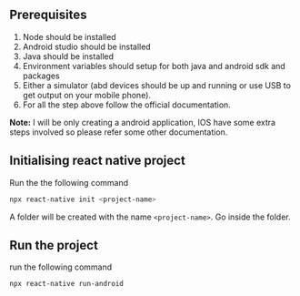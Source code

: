 ## Prerequisites

1. Node should be installed
2. Android studio should be installed
3. Java should be installed
4. Environment variables should setup for both java and android sdk and packages
5. Either a simulator (abd devices should be up and running or use USB to get output on your mobile phone).
6. For all the step above follow the official documentation.

**Note:** I will be only creating a android application, IOS have some extra steps involved so please refer some other documentation.
## Initialising react native project

Run the the following command

```bash
npx react-native init <project-name>
```

A folder will be created with the name `<project-name>`. Go inside the folder.
## Run the project

run the following command

```bash
npx react-native run-android
```
